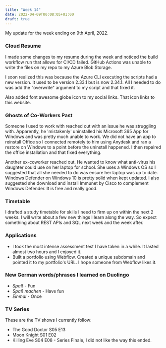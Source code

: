 ```yaml
---
title: "Week 14"
date: 2022-04-09T00:08:05+01:00
draft: true
---
```


My update for the week ending on 9th April, 2022.

### Cloud Resume
I made some changes to my resume during the week and noticed the build workflow run that allows for CI/CD failed. GitHub Actions was unable to write the files on my repo to my Azure Blob Storage.

I soon realized this was because the Azure CLI executing the scripts had a new version. It used to be version 2.33.1 but is now 2.34.1. All I needed to do was add the "overwrite" argument to my script and that fixed it.

Also added font awesome globe icon to my social links. That icon links to this website.

### Ghosts of Co-Workers Past
Someone I used to work with reached out with an issue he was struggling with. Apparently, he 'mistakenly' uninstalled his Microsoft 365 App for Windows and was pretty much unable to work. We did not have an app to reinstall Office so I connected remotely to him using Anydesk and ran a restore on Windows to a point before the uninstall happened. I then repaired the office installation and that fixed everything.

Another ex-coworker reached out. He wanted to know what anti-virus his daughter could use on her laptop for school. She uses a Windows OS so I suggested that all she needed to do was ensure her laptop was up to date. Windows Defender on Windows 10 is pretty solid when kept updated. I also suggested she download and install Immunet by Cisco to complement Windows Defender. It is free and really good.

### Timetable
I drafted a study timetable for skills I need to firm up on within the next 2 weeks. I will write about a few new things I learn along the way. So expect something about REST APIs and SQL next week and the week after.

### Applications
* I took the most intense assessment test I have taken in a while. It lasted almost two hours and I enjoyed it.
* Built a portfolio using Webflow. Created a unique subdomain and pointed it to my portfolio's URL. I hope someone from Webflow likes it.

### New German words/phrases I learned on Duolingo
* *Spaß* - Fun
* *Spaß machen* - Have fun
* *Einmal* - Once

### TV Series
These are the TV shows I currently follow:
* The Good Doctor S05 E13
* Moon Knight S01 E02
* Killing Eve S04 E08 - Series Finale, I did not like the way this ended.